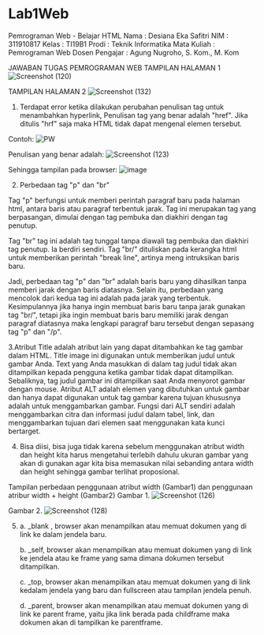 # Lab1Web
Pemrograman Web - Belajar HTML 
Nama			: Desiana Eka Safitri
NIM			: 311910817
Kelas			: TI19B1
Prodi			: Teknik Informatika
Mata Kuliah		: Pemrograman Web
Dosen Pengajar		: Agung Nugroho, S. Kom., M. Kom

JAWABAN TUGAS PEMROGRAMAN WEB
TAMPILAN HALAMAN 1
![Screenshot (120)](https://user-images.githubusercontent.com/81596251/112921916-cafffb80-9135-11eb-9884-2d767c5534b8.png)

TAMPILAN HALAMAN 2
![Screenshot (132)](https://user-images.githubusercontent.com/81596251/112924811-ffc28180-913a-11eb-9080-d117e2d3f780.png)

1. Terdapat error ketika dilakukan perubahan penulisan tag untuk menambahkan hyperlink,
Penulisan tag yang benar adalah "href". Jika ditulis "hrf" saja maka HTML tidak dapat mengenal elemen tersebut.

Contoh: ![PW](https://user-images.githubusercontent.com/81596251/112922355-917bc000-9136-11eb-8c54-e3f824a9b593.png)


Penulisan yang benar adalah: ![Screenshot (123)](https://user-images.githubusercontent.com/81596251/112922588-e9b2c200-9136-11eb-95f6-dd93090252c7.png)


Sehingga tampilan pada browser: ![image](https://user-images.githubusercontent.com/81596251/112922823-5a59de80-9137-11eb-9c36-7ad35063e61d.png)

2. Perbedaan tag "p" dan "br"

Tag "p" berfungsi untuk memberi perintah paragraf baru pada halaman html, antara baris atau paragraf terbentuk jarak. Tag ini merupakan tag yang berpasangan, dimulai dengan tag pembuka dan diakhiri dengan tag penutup. 

Tag "br" tag ini adalah tag tunggal tanpa diawali tag pembuka dan diakhiri tag penutup. Ia berdiri sendiri. 
Tag "br/"  dituliskan pada kerangka html untuk memberikan perintah "break line", artinya meng intruksikan baris baru.

Jadi, perbedaan tag "p" dan "br" adalah baris baru yang dihasilkan tanpa memberi jarak dengan baris diatasnya. Selain itu, perbedaan yang mencolok dari kedua tag ini adalah pada jarak yang terbentuk. Kesimpulannya jika hanya ingin membuat baris baru tanpa jarak gunakan tag "br/", tetapi jika ingin membuat baris baru memiliki jarak dengan paragraf diatasnya maka lengkapi paragraf baru tersebut dengan sepasang tag "p" dan "/p".

3.Atribut Title  adalah atribut lain yang dapat ditambahkan ke tag gambar dalam HTML. Title image ini digunakan untuk memberikan judul untuk gambar Anda. Text yang Anda masukkan di dalam tag judul tidak akan ditampilkan kepada pengguna ketika gambar tidak dapat ditampilkan. Sebaliknya, tag judul gambar ini ditampilkan saat Anda menyorot gambar dengan mouse.
Atribut ALT adalah elemen yang dibutuhkan untuk gambar dan hanya dapat digunakan untuk tag gambar karena tujuan khususnya adalah untuk menggambarkan gambar. Fungsi dari ALT sendiri adalah menggambarkan citra dan informasi judul dalam tabel, link, dan menggambarkan tujuan dari elemen saat menggunakan kata kunci bertarget.

4. Bisa diisi, bisa juga tidak karena sebelum menggunakan atribut width dan height kita harus mengetahui terlebih dahulu ukuran gambar yang akan di gunakan agar kita bisa memasukan nilai sebanding antara width dan height sehingga gambar terlihat proposional.

Tampilan perbedaan penggunaan atribut width (Gambar1) dan penggunaan atribur width + height (Gambar2)
Gambar 1.
![Screenshot (126)](https://user-images.githubusercontent.com/81596251/112923528-abb69d80-9138-11eb-8cc1-446782f0a1fc.png)

Gambar 2.
![Screenshot (128)](https://user-images.githubusercontent.com/81596251/112923576-b8d38c80-9138-11eb-9d15-1a61c6d65184.png)

5. a. _blank , browser akan menampilkan atau memuat dokumen yang di link ke dalam jendela baru.

   b. _self, browser akan menampilkan atau memuat dokumen yang di link ke jendela atau ke frame yang sama dimana dokumen tersebut ditampilkan.
   
   c. _top,  browser akan menampilkan atau memuat dokumen yang di link kedalam jendela yang baru dan fullscreen atau tampilan jendela penuh.
   
   d. _parent, browser akan menampilkan atau memuat dokumen yang di link ke parent frame, yaitu jika link berada pada childframe maka dokumen akan di tampilkan ke parentframe.



